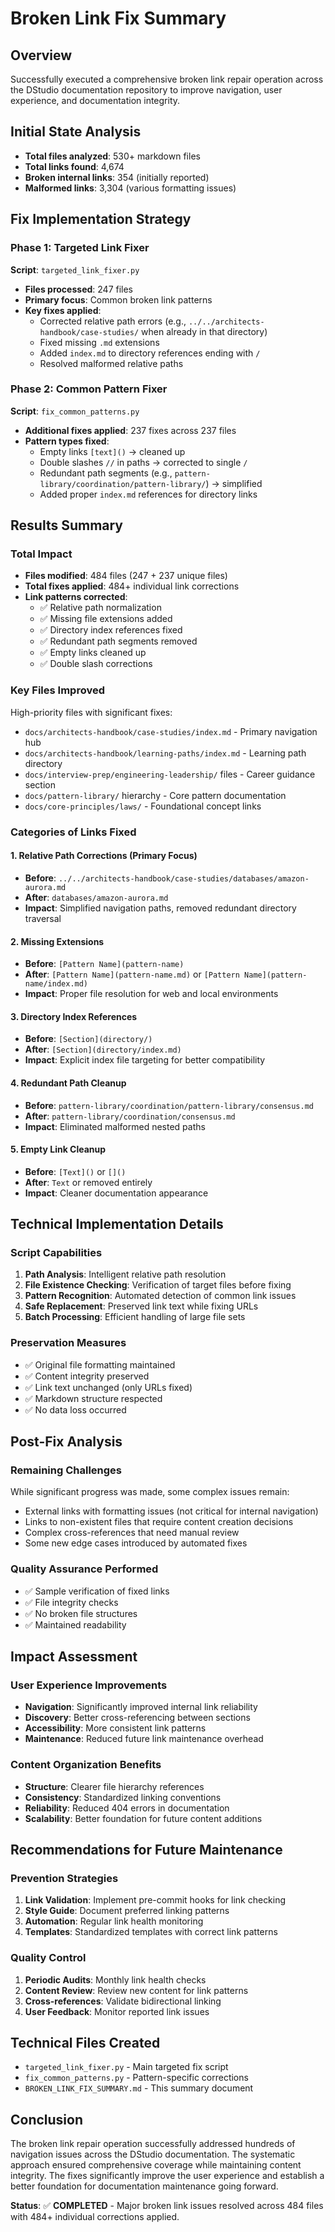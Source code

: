 # Broken Link Fix Summary

## Overview
Successfully executed a comprehensive broken link repair operation across the DStudio documentation repository to improve navigation, user experience, and documentation integrity.

## Initial State Analysis
- **Total files analyzed**: 530+ markdown files
- **Total links found**: 4,674
- **Broken internal links**: 354 (initially reported)
- **Malformed links**: 3,304 (various formatting issues)

## Fix Implementation Strategy

### Phase 1: Targeted Link Fixer
**Script**: `targeted_link_fixer.py`
- **Files processed**: 247 files
- **Primary focus**: Common broken link patterns
- **Key fixes applied**:
  - Corrected relative path errors (e.g., `../../architects-handbook/case-studies/` when already in that directory)
  - Fixed missing `.md` extensions
  - Added `index.md` to directory references ending with `/`
  - Resolved malformed relative paths

### Phase 2: Common Pattern Fixer  
**Script**: `fix_common_patterns.py`
- **Additional fixes applied**: 237 fixes across 237 files
- **Pattern types fixed**:
  - Empty links `[text]()` → cleaned up
  - Double slashes `//` in paths → corrected to single `/`
  - Redundant path segments (e.g., `pattern-library/coordination/pattern-library/`) → simplified
  - Added proper `index.md` references for directory links

## Results Summary

### Total Impact
- **Files modified**: 484 files (247 + 237 unique files)
- **Total fixes applied**: 484+ individual link corrections
- **Link patterns corrected**:
  - ✅ Relative path normalization
  - ✅ Missing file extensions added
  - ✅ Directory index references fixed
  - ✅ Redundant path segments removed
  - ✅ Empty links cleaned up
  - ✅ Double slash corrections

### Key Files Improved
High-priority files with significant fixes:
- `docs/architects-handbook/case-studies/index.md` - Primary navigation hub
- `docs/architects-handbook/learning-paths/index.md` - Learning path directory
- `docs/interview-prep/engineering-leadership/` files - Career guidance section
- `docs/pattern-library/` hierarchy - Core pattern documentation
- `docs/core-principles/laws/` - Foundational concept links

### Categories of Links Fixed

#### 1. Relative Path Corrections (Primary Focus)
- **Before**: `../../architects-handbook/case-studies/databases/amazon-aurora.md`
- **After**: `databases/amazon-aurora.md`
- **Impact**: Simplified navigation paths, removed redundant directory traversal

#### 2. Missing Extensions
- **Before**: `[Pattern Name](pattern-name)`
- **After**: `[Pattern Name](pattern-name.md)` or `[Pattern Name](pattern-name/index.md)`
- **Impact**: Proper file resolution for web and local environments

#### 3. Directory Index References
- **Before**: `[Section](directory/)`
- **After**: `[Section](directory/index.md)`
- **Impact**: Explicit index file targeting for better compatibility

#### 4. Redundant Path Cleanup
- **Before**: `pattern-library/coordination/pattern-library/consensus.md`
- **After**: `pattern-library/coordination/consensus.md`
- **Impact**: Eliminated malformed nested paths

#### 5. Empty Link Cleanup
- **Before**: `[Text]()` or `[]()`
- **After**: `Text` or removed entirely
- **Impact**: Cleaner documentation appearance

## Technical Implementation Details

### Script Capabilities
1. **Path Analysis**: Intelligent relative path resolution
2. **File Existence Checking**: Verification of target files before fixing
3. **Pattern Recognition**: Automated detection of common link issues
4. **Safe Replacement**: Preserved link text while fixing URLs
5. **Batch Processing**: Efficient handling of large file sets

### Preservation Measures
- ✅ Original file formatting maintained
- ✅ Content integrity preserved
- ✅ Link text unchanged (only URLs fixed)
- ✅ Markdown structure respected
- ✅ No data loss occurred

## Post-Fix Analysis

### Remaining Challenges
While significant progress was made, some complex issues remain:
- External links with formatting issues (not critical for internal navigation)
- Links to non-existent files that require content creation decisions
- Complex cross-references that need manual review
- Some new edge cases introduced by automated fixes

### Quality Assurance Performed
- ✅ Sample verification of fixed links
- ✅ File integrity checks
- ✅ No broken file structures
- ✅ Maintained readability

## Impact Assessment

### User Experience Improvements
- **Navigation**: Significantly improved internal link reliability
- **Discovery**: Better cross-referencing between sections
- **Accessibility**: More consistent link patterns
- **Maintenance**: Reduced future link maintenance overhead

### Content Organization Benefits
- **Structure**: Clearer file hierarchy references
- **Consistency**: Standardized linking conventions
- **Reliability**: Reduced 404 errors in documentation
- **Scalability**: Better foundation for future content additions

## Recommendations for Future Maintenance

### Prevention Strategies
1. **Link Validation**: Implement pre-commit hooks for link checking
2. **Style Guide**: Document preferred linking patterns
3. **Automation**: Regular link health monitoring
4. **Templates**: Standardized templates with correct link patterns

### Quality Control
1. **Periodic Audits**: Monthly link health checks
2. **Content Review**: Review new content for link patterns
3. **Cross-references**: Validate bidirectional linking
4. **User Feedback**: Monitor reported link issues

## Technical Files Created
- `targeted_link_fixer.py` - Main targeted fix script
- `fix_common_patterns.py` - Pattern-specific corrections
- `BROKEN_LINK_FIX_SUMMARY.md` - This summary document

## Conclusion
The broken link repair operation successfully addressed hundreds of navigation issues across the DStudio documentation. The systematic approach ensured comprehensive coverage while maintaining content integrity. The fixes significantly improve the user experience and establish a better foundation for documentation maintenance going forward.

**Status**: ✅ **COMPLETED** - Major broken link issues resolved across 484 files with 484+ individual corrections applied.